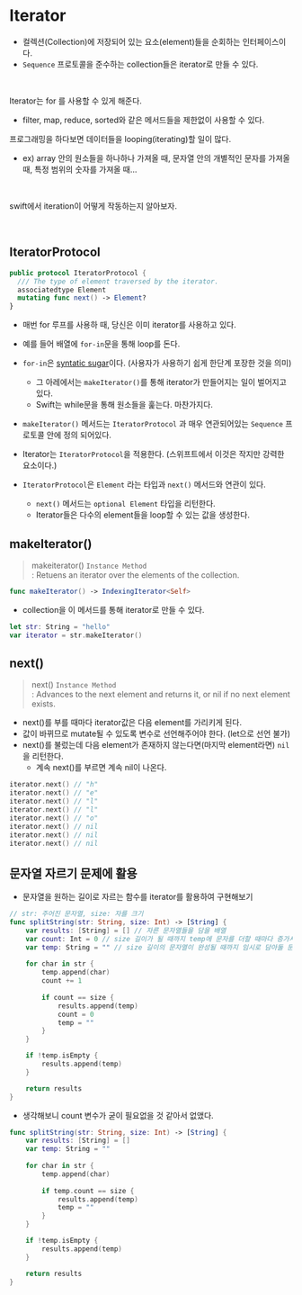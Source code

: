 # Iterator
- 컬렉션(Collection)에 저장되어 있는 요소(element)들을 순회하는 인터페이스이다.
- `Sequence` 프로토콜을 준수하는 collection들은 iterator로 만들 수 있다.

</br>

Iterator는 for 를 사용할 수 있게 해준다.
- filter, map, reduce, sorted와 같은 메서드들을 제한없이 사용할 수 있다.

프로그래밍을 하다보면 데이터들을 looping(iterating)할 일이 많다.
- ex) array 안의 원소들을 하나하나 가져올 때, 문자열 안의 개별적인 문자를 가져올 때, 특정 범위의 숫자를 가져올 때…

</br>

swift에서 iteration이 어떻게 작동하는지 알아보자.

</br>

## IteratorProtocol
```swift
public protocol IteratorProtocol {
  /// The type of element traversed by the iterator.
  associatedtype Element
  mutating func next() -> Element?
}
```

- 매번 for 루프를 사용하 때, 당신은 이미 iterator를 사용하고 있다.
- 예를 들어 배열에 `for-in`문을 통해 loop를 돈다.
- `for-in`은 [syntatic sugar](https://en.wikipedia.org/wiki/Syntactic_sugar)이다. (사용자가 사용하기 쉽게 한단계 포장한 것을 의미)
    - 그 아레에서는 `makeIterator()`를 통해 iterator가 만들어지는 일이 벌어지고 있다.
    - Swift는 while문을 통해 원소들을 훑는다. 마찬가지다.

- `makeIterator()` 메서드는 `IteratorProtocol` 과 매우 연관되어있는 `Sequence` 프로토콜 안에 정의 되어있다. 

- Iterator는 `IteratorProtocol`을 적용한다. (스위프트에서 이것은 작지만 강력한 요소이다.)
- `IteratorProtocol`은 `Element` 라는 타입과 `next()` 메서드와 연관이 있다.
    - `next()` 메서드는 `optional Element` 타입을 리턴한다.
    - Iterator들은 다수의 element들을 loop할 수 있는 값을 생성한다.



## makeIterator()
> makeiterator() `Instance Method`  
> : Retuens an iterator over the elements of the collection.

```swift
func makeIterator() -> IndexingIterator<Self>
```

- collection을 이 메서드를 통해 iterator로 만들 수 있다.

```swift
let str: String = "hello"
var iterator = str.makeIterator()
```

## next()
> next() `Instance Method`  
> : Advances to the next element and returns it, or nil if no next element exists.


- next()를 부를 때마다 iterator값은 다음 element를 가리키게 된다.
- 값이 바뀌므로 mutate될 수 있도록 변수로 선언해주어야 한다. (let으로 선언 불가)
- next()를 불렀는데 다음 element가 존재하지 않는다면(마지막 element라면) `nil` 을 리턴한다.
    - 계속 next()를 부르면 계속 nil이 나온다.
```swift
iterator.next() // "h"
iterator.next() // "e"
iterator.next() // "l"
iterator.next() // "l"
iterator.next() // "o"
iterator.next() // nil
iterator.next() // nil
iterator.next() // nil
```


## 문자열 자르기 문제에 활용
- 문자열을 원하는 길이로 자르는 함수를 iterator를 활용하여 구현해보기


```swift
// str: 주어진 문자열, size: 자를 크기
func splitString(str: String, size: Int) -> [String] {
    var results: [String] = [] // 자른 문자열들을 담을 배열
    var count: Int = 0 // size 길이가 될 때까지 temp에 문자를 더할 때마다 증가시킬 count (최대 size)
    var temp: String = "" // size 길이의 문자열이 완성될 때까지 임시로 담아둘 문자열 변수
    
    for char in str {
        temp.append(char)
        count += 1
        
        if count == size {
            results.append(temp)
            count = 0
            temp = ""
        }
    }

    if !temp.isEmpty {
        results.append(temp)
    }

    return results
}
```

- 생각해보니 count 변수가 굳이 필요없을 것 같아서 없앴다.
```swift
func splitString(str: String, size: Int) -> [String] {
    var results: [String] = []
    var temp: String = ""
    
    for char in str {
        temp.append(char)
        
        if temp.count == size {
            results.append(temp)
            temp = ""
        }
    }

    if !temp.isEmpty {
        results.append(temp)
    }

    return results
}
```
